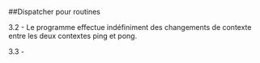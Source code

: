 ##Dispatcher pour routines

3.2 - Le programme effectue indéfiniment des changements de contexte entre les deux contextes ping et pong.

3.3 - 
